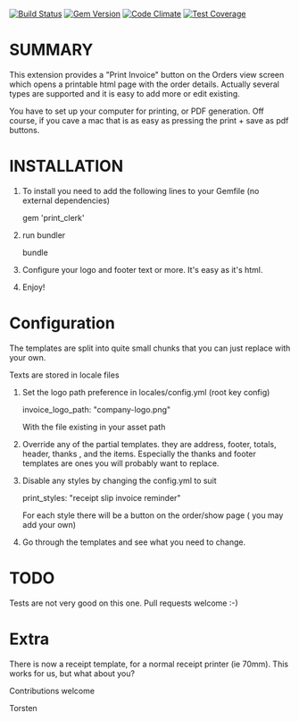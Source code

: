 [![Build Status](https://travis-ci.org/rubyclerks/print_clerk.svg?branch=master)](https://travis-ci.org/rubyclerks/print_clerk)
[![Gem Version](https://badge.fury.io/rb/print_clerk.svg)](http://badge.fury.io/rb/print_clerk)
[![Code Climate](https://codeclimate.com/github/rubyclerks/print_clerk/badges/gpa.svg)](https://codeclimate.com/github/rubyclerks/print_clerk)
[![Test Coverage](https://codeclimate.com/github/rubyclerks/print_clerk/badges/coverage.svg)](https://codeclimate.com/github/rubyclerks/print_clerk)

SUMMARY
=======

This extension provides a "Print Invoice" button on the Orders view screen which opens a printable html page with the order details. Actually several types are supported and it is easy to add more or edit existing.

You have to set up your computer for printing, or PDF generation. Off course, if you cave a mac that is as easy as pressing the print + save as pdf buttons.

INSTALLATION
============

1. To install you need to add the following lines to your Gemfile (no external dependencies)

    gem 'print_clerk'

2. run bundler

    bundle

3. Configure your logo and footer text or more. It's easy as it's html.

4. Enjoy!


Configuration
==============

The templates are split into quite small chunks that you can just replace with your own.

Texts are stored in locale files

1. Set the logo path preference in locales/config.yml (root key config)

    invoice_logo_path: "company-logo.png"

    With the file existing in your asset path

2. Override any of the partial templates. they are address, footer, totals, header, thanks , and the items. Especially the thanks and footer templates are ones you will probably want to replace.

4. Disable any styles by changing the config.yml to suit

    print_styles: "receipt slip invoice reminder"

    For each style there will be a button on the order/show page ( you may add your own)

5. Go through the templates and see what you need to change.


TODO
=====

Tests are not very good on this one. Pull requests welcome :-)


Extra
=====

There is now a receipt template, for a normal receipt printer (ie 70mm). This works for us, but what about you?

Contributions welcome

Torsten
